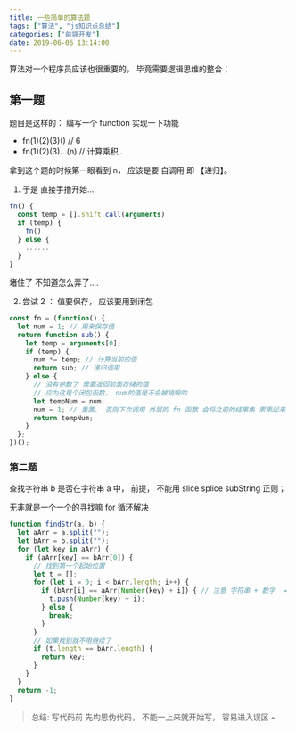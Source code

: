 ```yaml
---
title: 一些简单的算法题
tags: ["算法", "js知识点总结"]
categories: ["前端开发"]
date: 2019-06-06 13:14:00
---
```


算法对一个程序员应该也很重要的， 毕竟需要逻辑思维的整合；

<!-- more -->

## 第一题

题目是这样的：
编写一个 function 实现一下功能

- fn(1)(2)(3)() // 6
- fn(1)(2)(3)...(n) // 计算乘积 .

拿到这个题的时候第一眼看到 n， 应该是要 自调用 即 【递归】。

1. 于是 直接手撸开始...

```js
fn() {
  const temp = [].shift.call(arguments)
  if (temp) {
    fn()
  } else {
    ......
  }
}
```

堵住了 不知道怎么弄了....

2. 尝试 2 ：
   值要保存， 应该要用到闭包

```js
const fn = (function() {
  let num = 1; // 用来保存值
  return function sub() {
    let temp = arguments[0];
    if (temp) {
      num *= temp; // 计算当前的值
      return sub; // 递归调用
    } else {
      // 没有参数了 需要返回前面存储的值
      // 应为这是个闭包函数， num的值是不会被销毁的
      let tempNum = num;
      num = 1; // 重置， 否则下次调用 外层的 fn 函数 会将之前的结果集 累乘起来
      return tempNum;
    }
  };
})();
```

### 第二题

查找字符串 b 是否在字符串 a 中， 前提， 不能用 slice splice subString 正则；

无非就是一个一个的寻找嘛 for 循环解决

```js
function findStr(a, b) {
  let aArr = a.split("");
  let bArr = b.split("");
  for (let key in aArr) {
    if (aArr[key] == bArr[0]) {
      // 找到第一个起始位置
      let t = [];
      for (let i = 0; i < bArr.length; i++) {
        if (bArr[i] == aArr[Number(key) + i]) { // 注意 字符串 + 数字  = 字符串
          t.push(Number(key) + i);
        } else {
          break;
        }
      }
      // 如果找到就不用继续了
      if (t.length == bArr.length) {
        return key;
      }
    }
  }
  return -1;
}
```

> 总结: 写代码前 先构思伪代码， 不能一上来就开始写， 容易进入误区 ~
